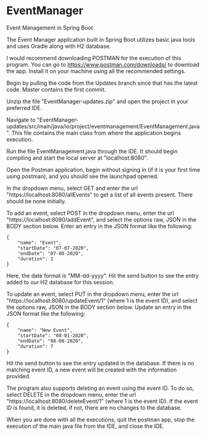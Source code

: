 # EventManager
Event Management in Spring Boot

The Event Manager application built in Spring Boot utilizes basic java tools and uses Gradle along with H2 database.

I would recommend downloading POSTMAN for the execution of this program. You can go to https://www.postman.com/downloads/ to download the app. Install it on your machine using all the recommended settings.

Begin by pulling the code from the Updates branch since that has the latest code. Master contains the first commit.

Unzip the file "EventManager-updates.zip" and open the project in your preferred IDE.

Navigate to "EventManager-updates/src/main/java/io/project/eventmanagement/EventManagement.java". This file contains the main class from where the application begins execution.

Run the file EventManagement.java through the IDE. It should begin compiling and start the local server at "localhost:8080".

Open the Postman application, begin without signing in (if it is your first time using postman), and you should see the launchpad opened. 

In the dropdown menu, select GET and enter the url "https://localhost:8080/allEvents" to get a list of all events present. There should be none initially.

To add an event, select POST in the dropdown menu, enter the url "https://localhost:8080/addEvent", and select the options raw, JSON in the BODY section below. Enter an entry in the JSON format like the following:

	{
		"name": "Event",
		"startDate": "07-07-2020",
		"endDate": "07-08-2020",
		"duration": 1
	}
	
Here, the date format is "MM-dd-yyyy". Hit the send button to see the entry added to our H2 database for this session.

To update an event, select PUT in the dropdown menu, enter the url "https://localhost:8080/updateEvent/1" (where 1 is the event ID), and select the options raw, JSON in the BODY section below. Update an entry in the JSON format like the following:

	{
		"name": "New Event",
		"startDate": "08-01-2020",
		"endDate": "08-08-2020",
		"duration": 7
	}
	
Hit the send button to see the entry updated in the database. If there is no matching event ID, a new event will be created with the information provided. 

The program also supports deleting an event using the event ID. To do so, select DELETE in the dropdown menu, enter the url "https://localhost:8080/deleteEvent/1" (where 1 is the event ID). If the event ID is found, it is deleted, if not, there are no changes to the database.

When you are done with all the executions, quit the postman app, stop the execution of the main java file from the IDE, and close the IDE.
